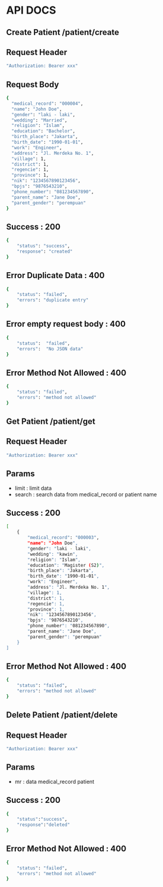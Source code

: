 # API DOCS

## Create Patient /patient/create

## Request Header
```bash
"Authorization: Bearer xxx"
```

## Request Body
```bash
{
  "medical_record": "000004",
  "name": "John Doe",
  "gender": "laki - laki",
  "wedding": "Married",
  "religion": "Islam",
  "education": "Bachelor",
  "birth_place": "Jakarta",
  "birth_date": "1990-01-01",
  "work": "Engineer",
  "address": "Jl. Merdeka No. 1",
  "village": 1,
  "district": 1,
  "regencie": 1,
  "province": 1,
  "nik": "1234567890123456",
  "bpjs": "9876543210",
  "phone_number": "081234567890",
  "parent_name": "Jane Doe",
  "parent_gender": "perempuan"
}
```

## Success : 200
```bash
{
    "status": "success",
    "response": "created"
}
```

## Error Duplicate Data : 400
```bash
{
    "status": "failed",
    "errors": "duplicate entry"
}
```

## Error empty request body : 400
```bash
{
	"status":  "failed",
	"errors":  "No JSON data"
}
```

## Error Method Not Allowed : 400
```bash
{
    "status": "failed",
    "errors": "method not allowed"
}
```

## Get Patient /patient/get

## Request Header
```bash
"Authorization: Bearer xxx"
```

## Params
- limit : limit data
- search : search data from medical_record or patient name

## Success : 200
```bash
[
    {
        "medical_record": "000003",
        "name": "John Doe",
        "gender": "laki - laki",
        "wedding": "kawin",
        "religion": "Islam",
        "education": "Magister (S2)",
        "birth_place": "Jakarta",
        "birth_date": "1990-01-01",
        "work": "Engineer",
        "address": "Jl. Merdeka No. 1",
        "village": 1,
        "district": 1,
        "regencie": 1,
        "province": 1,
        "nik": "1234567890123456",
        "bpjs": "9876543210",
        "phone_number": "081234567890",
        "parent_name": "Jane Doe",
        "parent_gender": "perempuan"
    }
]
```

## Error Method Not Allowed : 400
```bash
{
    "status": "failed",
    "errors": "method not allowed"
}
```

## Delete Patient /patient/delete

## Request Header
```bash
"Authorization: Bearer xxx"
```

## Params
- mr : data medical_record patient

## Success : 200
```bash
{
	"status":"success",
	"response":"deleted"
}
```

## Error Method Not Allowed : 400
```bash
{
    "status": "failed",
    "errors": "method not allowed"
}
```